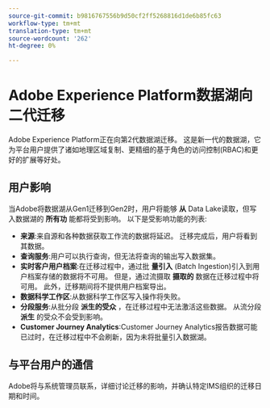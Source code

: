 ```yaml
---
source-git-commit: b9816767556b9d50cf2ff5268816d1de6b85fc63
workflow-type: tm+mt
translation-type: tm+mt
source-wordcount: '262'
ht-degree: 0%

---
```

# Adobe Experience Platform数据湖向二代迁移

Adobe Experience Platform正在向第2代数据湖迁移。 这是新一代的数据湖，它为平台用户提供了诸如地理区域复制、更精细的基于角色的访问控制(RBAC)和更好的扩展等好处。

## 用户影响

当Adobe将数据湖从Gen1迁移到Gen2时，用户将能够 **从** Data Lake读取，但写入数据湖的 **所有功** 能都将受到影响。 以下是受影响功能的列表:

- **来源**:来自源和各种数据获取工作流的数据将延迟。 迁移完成后，用户将看到其数据。
- **查询服务**:用户可以执行查询，但无法将查询的输出写入数据集。
- **实时客户用户档案**:在迁移过程中，通过批 **量引入** (Batch Ingestion)引入到用户档案存储的数据将不可用。 但是，通过流摄取 **摄取的** 数据在迁移过程中将可用。 此外，迁移期间将不提供用户档案导出。
- **数据科学工作区**:从数据科学工作区写入操作将失败。
- **分段服务**:从批分段 **派生的受众** ，在迁移过程中无法激活这些数据。 从流分段 **派生** 的受众不会受到影响。
- **Customer Journey Analytics**:Customer Journey Analytics报告数据可能已过时，在迁移过程中不会刷新，因为未将批量引入数据湖。

## 与平台用户的通信

Adobe将与系统管理员联系，详细讨论迁移的影响，并确认特定IMS组织的迁移日期和时间。